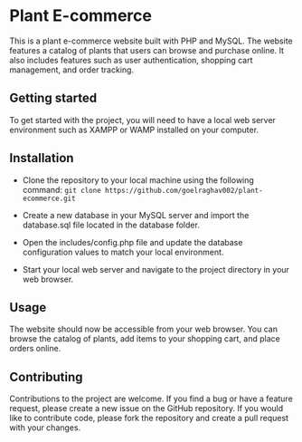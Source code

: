 # Plant E-commerce
This is a plant e-commerce website built with PHP and MySQL. The website features a catalog of plants that users can browse and purchase online. It also includes features such as user authentication, shopping cart management, and order tracking.

## Getting started
To get started with the project, you will need to have a local web server environment such as XAMPP or WAMP installed on your computer.

## Installation
* Clone the repository to your local machine using the following command:
`git clone https://github.com/goelraghav002/plant-ecommerce.git`

* Create a new database in your MySQL server and import the database.sql file located in the database folder.

* Open the includes/config.php file and update the database configuration values to match your local environment.

* Start your local web server and navigate to the project directory in your web browser.

## Usage
The website should now be accessible from your web browser. You can browse the catalog of plants, add items to your shopping cart, and place orders online.

## Contributing

Contributions to the project are welcome. If you find a bug or have a feature request, please create a new issue on the GitHub repository. If you would like to contribute code, please fork the repository and create a pull request with your changes.
